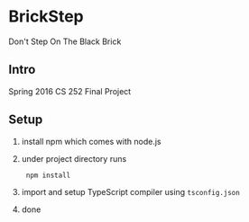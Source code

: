 # BrickStep
Don't Step On The Black Brick
## Intro
Spring 2016 CS 252 Final Project

## Setup
1. install npm which comes with node.js

2. under project directory runs

        npm install

3. import and setup TypeScript compiler using `tsconfig.json`
4. done
